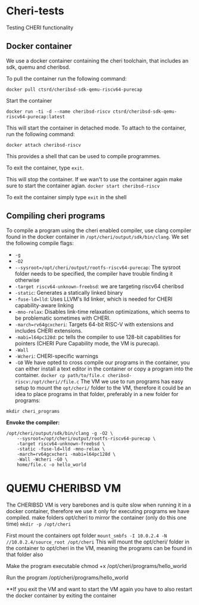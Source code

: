 # Cheri-tests
Testing CHERI functionality

## Docker container
We use a docker container containing the cheri toolchain, that includes an sdk, quemu and cheribsd.

To pull the container run the following command:
```
docker pull ctsrd/cheribsd-sdk-qemu-riscv64-purecap
```
Start the container
````
docker run -ti -d --name cheribsd-riscv ctsrd/cheribsd-sdk-qemu-riscv64-purecap:latest
````
This will start the container in detached mode. To attach to the container, run the following command:
````
docker attach cheribsd-riscv
````
This provides a shell that can be used to compile programmes.

To exit the container, type ``exit``.

This will stop the container. If we wan't to use the container again make sure to start the container agian.
``
docker start cheribsd-riscv
``

To exit the container simply type ``exit`` in the shell 

## Compiling cheri programs
To compile a program using the cheri enabled compiler, use clang compiler found in the docker container in `/opt/cheri/output/sdk/bin/clang`. 
We set the following compile flags:
- ``-g`` 
- ``-O2``
- ``--sysroot=/opt/cheri/output/rootfs-riscv64-purecap``: The sysroot folder needs to be specified, the compiler have trouble finding it otherwise
- ``-target riscv64-unknown-freebsd``: we are targeting riscv64 cheribsd
- ``-static``: Generates a statically linked binary 
- ``-fuse-ld=lld``: Uses LLVM's lld linker, which is needed for CHERI capability-aware linking
- ``-mno-relax``: Disables link-time relaxation optimizations, which seems to be problematic sometimes with CHERI.
- ``-march=rv64gcxcheri``: Targets 64-bit RISC-V with extensions and includes CHERI extensions.
- ``-mabi=l64pc128d``: pc tells the compiler to use 128-bit capabilities for pointers (CHERI Pure Capability mode, the VM is purecap).
- ``-Wall``
- ``-Wcheri``: CHERI-specific warnings
- ``-G0``
We have opted to cross compile our programs in the container, you can either install a text editor in the container or copy a program into the container.
``
docker cp path/to/file.c cheribsd-riscv:/opt/cheri//file.c
``
The VM we use to run programs has easy setup to mount the ``opt/cheri/`` folder to the VM, therefore it could be an idea to place programs in that folder, preferably in a new folder for programs:

``
mkdir cheri_programs
``

**Envoke the compiler:**
````
/opt/cheri/output/sdk/bin/clang -g -O2 \
    --sysroot=/opt/cheri/output/rootfs-riscv64-purecap \
    -target riscv64-unknown-freebsd \
    -static -fuse-ld=lld -mno-relax \
    -march=rv64gcxcheri -mabi=l64pc128d \
    -Wall -Wcheri -G0 \
    home/file.c -o hello_world
````

# QUEMU CHERIBSD VM
The CHERIBSD VM is very barebones and is quite slow when running it in a docker container, therefore we use it only for executing programs we have compiled. 
make folders opt/cheri to mirror the container (only do this one time)
``
mkdir -p /opt/cheri
``


First mount the containers opt folder 
``
mount_smbfs -I 10.0.2.4 -N //10.0.2.4/source_root /opt/cheri
``
This will mount the opt/cheri/ folder in the container to opt/cheri in the VM, meaning the programs can be found in that folder also

Make the program executable
chmod +x /opt/cheri/programs/hello_world

Run the program
/opt/cheri/programs/hello_world

**If you exit the VM and want to start the VM again you have to also restart the docker container by exiting the container 






